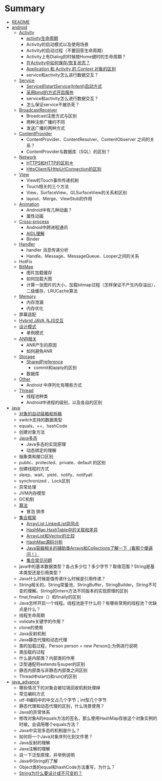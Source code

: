 # Summary

* [README](README.md)
* [android](android.md)
  * [Activity](android/activity.md)
    * [activity生命周期](android/base.md)
    * Activity的启动模式以及使用场景
    * Activity的启动过程（不要回答生命周期）
    * Activity上有Dialog的时候按Home键时的生命周期？
    * [在Activity中如何保存/恢复状态？](android/zai-activity-zhong-ru-he-bao-5b58-hui-fu-zhuang-tai-ff1f.md)
    * [Application 和 Activity 的 Context 对象的区别](android/application-he-activity-de-context-dui-xiang-de-qu-bie.md)
    * service和activity怎么进行数据交互？
  * [Service](android/service.md)
    * [Service的startService\(Intent\)启动方式](android/service/servicede-startservice-intent-qi-dong-fang-shi.md)
    * [采用bind的方式开启服务](android/service/cai-yong-bind-de-fang-shi-kai-qi-fu-wu.md)
    * service和activity怎么进行数据交互？
    * 怎么保证service不被杀死？
  * [BroadcastReceiver](android/broadcastreceiver.md)
    * Broadcast注册方式与区别
    * 两种注册广播的不同
    * 发送广播的两种方式
  * [ContentProvider](android/contentprovider.md)
    * ContentProvider、ContentResolver、ContentObserver 之间的关系？
    * ContentProvider与数据库（SQL）的区别？
  * [Network](android/network.md)
    * [HTTPS和HTTP的区别☆](android/network/httpshe-http-de-qu-bie.md)
    * [HttpClient与HttpUrlConnection的区别](android/network/httpclientyu-httpurlconnection-de-qu-bie.md)
  * [View](android/view.md)
    * View的Touch事件传递机制
    * Touch相关的三个方法
    * View，SurfaceView，GLSurfaceView的关系和区别
    * layout、Merge、ViewStub的作用
  * [Animation](android/animation.md)
    * Android中有几种动画？
    * 属性动画
  * [Cross-process](android/cross-process-communication.md)
    * Android中跨进程通讯
    * [AIDL理解](android/cross-process-communication/aidlli-jie.md)
    * Binder
  * [Handler](android/handler.md)
    * handler 消息传递分析
    * Handle、Message、MessageQueue、Looper之间的关系
  * HotFix
  * [BitMap](android/tu-pian-jia-zai-huan-cun.md)
    * 图片加载缓存
    * 如何加载大图
    * 计算一张图片的大小，加载bitmap过程（怎样保证不产生内存溢出），二级缓存，LRUCache算法
  * [Memory](android/memory.md)
    * 内存泄漏
    * 内存优化
  * 屏幕适配
  * [Hybrid JAVA 与JS交互](android/hybrid-java-yu-js-jiao-hu.md)
  * [设计模式](android/she-ji-mo-shi.md)
    * 单例模式
  * [ANR相关](android/anrxiang-guan.md)
    * ANR产生的原因
    * 如何避免ANR
  * [Storage](android/storage.md)
    * [SharedPreference](android/storage/sp.md)
      * commit和apply的区别
    * 数据库
  * [Other](android/other.md)
    * Android 中序列化有哪些方式
  * [Thread](android/thread.md)
    * 线程池种类
    * Android中进程的级别，以及各自的区别
* [java](java.md)
  * [对象的自动装箱和拆箱](java/base.md)
  * switch支持的数据类型
  * equals、==、hashCode
  * 创建对象方法
  * [Java多态](java/javaduo-tai.md)
    * Java多态的实现原理
    * 动态绑定的理解
  * 抽象类和接口区别
  * public、protected、private、default 的区别
  * 创建线程的方式
  * sleep、wait、yield、notify、notifyall
  * synchronized 、Lock区别
  * 异常处理
  * JVM内存模型
  * GC机制
  * [算法](java/suan-fa.md)
    * 冒泡 排序
  * [集合框架](java/ji-he-kuang-jia.md)
    * [ArrayList,LinkedList异同点](java/ji-he-kuang-jia/arraylistlinkedlistyi-tong-dian.md)
    * [HashMap,HashTable中的关联和差异](java/ji-he-kuang-jia/hashmaphashtablezhong-de-guan-lian-he-cha-yi.md)
    * [ArrayList和Vector的比较](java/ji-he-kuang-jia/arraylisthe-vector-de-bi-jiao.md)
    * [HashMap源码分析](java/ji-he-kuang-jia/hashmapyuan-ma-fen-xi.md)
    * [Java容器相关的辅助类Arrays和Collections了解一下（看那个傻逼问！）](java/ji-he-kuang-jia/javarong-qi-xiang-guan-de-fu-zhu-lei-arrays-he-collections-le-jie-yi-xia-ff08-kan-na-ge-sha-bi-wen-ff01-ff09.md)
    * [集合常见问题](java/ji-he-kuang-jia/ji-he-chang-jian-wen-ti.md)
  * java中的基本数据类型？各占多少位？多少字节？取值范围？String是基本类型还是引用类型？
  * Java什么时候是值传递什么时候是引用传递？
  * String相关的。String常量池，StringBuffer，StringBuilder。String不可变的理解。String的intern方法不同版本的实现原理的区别
  * final,finalize（）和finally的区别
  * Java怎样开启一个线程。线程池是干什么的？有哪些常用的线程池？优缺点是什么？
  * 线程生命周期
  * volidate关键字的作用？
  * clone的使用
  * Java反射机制
  * Java静态代理和动态代理
  * 类的加载过程，Person person = new Person\(\);为例进行说明
  * 类加载的过程
  * 什么是内部类？内部类的作用
  * 泛型通配符extends与super的区别
  * 静态内部类与非静态内部类之间区别
  * Thread中start\(\)和run\(\)的区别
* [java\_advance](javaadvance.md)
  * 哪些情况下的对象会被垃圾回收机制处理掉
  * 常见编码方式
  * utf-8编码中的中文占几个字节；int型几个字节
  * 静态代理和动态代理的区别，什么场景使用？
  * Java的异常体系
  * 修改对象A的equals方法的签名，那么使用HashMap存放这个对象实例的时候，会调用哪个equals方法？
  * Java中实现多态的机制是什么？
  * 如何将一个Java对象序列化到文件里？
  * Java反射的理解
  * Java注解的理解
  * 说一下泛型原理，并举例说明
  * Java中String的了解
  * Object类的equal和hashCode方法重写，为什么？
  * [String为什么要设计成不可变的？](javaadvance/stringwei-shi-yao-yao-she-ji-cheng-bu-ke-bian-de-ff1f.md)

